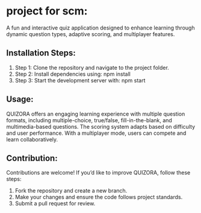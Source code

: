 # project for scm:
A fun and interactive quiz application designed to enhance learning through dynamic question types, adaptive scoring, and multiplayer features.  

## Installation Steps:
1. Step 1: Clone the repository and navigate to the project folder.  
2. Step 2: Install dependencies using:  npm install
3. Step 3: Start the development server with:  npm start

## Usage:
QUIZORA offers an engaging learning experience with multiple question formats, including multiple-choice, true/false, fill-in-the-blank, and multimedia-based questions. The scoring system adapts based on difficulty and user performance. With a multiplayer mode, users can compete and learn collaboratively.  

## Contribution:
Contributions are welcome! If you’d like to improve QUIZORA, follow these steps:  
1. Fork the repository and create a new branch.  
2. Make your changes and ensure the code follows project standards.  
3. Submit a pull request for review.